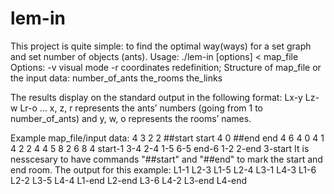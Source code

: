 # lem-in
This project is quite simple: to find the optimal way(ways) for a set graph and set number of objects (ants).
Usage:    ./lem-in [options] < map_file
Options:  -v visual mode
          -r coordinates redefinition;
Structure of map_file or the input data:
number_of_ants
the_rooms
the_links

The results display on the standard output in the following format:
Lx-y Lz-w Lr-o ...
x, z, r represents the ants’ numbers (going from 1 to number_of_ants) and y, w, o represents the rooms’ names.

Example map_file/input data:
4
3 2 2
##start
start 4 0
##end
end 4 6
4 0 4
1 4 2
2 4 4
5 8 2
6 8 4
start-1
3-4
2-4
1-5
6-5
end-6
1-2
2-end
3-start
It is nesscesary to have commands "##start" and "##end" to mark the start and end room.
The output for this example:
L1-1 L2-3
L1-5 L2-4 L3-1 L4-3
L1-6 L2-2 L3-5 L4-4
L1-end L2-end L3-6 L4-2
L3-end L4-end
